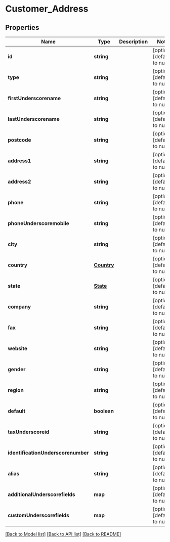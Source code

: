 # Customer_Address

## Properties
Name | Type | Description | Notes
------------ | ------------- | ------------- | -------------
**id** | **string** |  | [optional] [default to null]
**type** | **string** |  | [optional] [default to null]
**firstUnderscorename** | **string** |  | [optional] [default to null]
**lastUnderscorename** | **string** |  | [optional] [default to null]
**postcode** | **string** |  | [optional] [default to null]
**address1** | **string** |  | [optional] [default to null]
**address2** | **string** |  | [optional] [default to null]
**phone** | **string** |  | [optional] [default to null]
**phoneUnderscoremobile** | **string** |  | [optional] [default to null]
**city** | **string** |  | [optional] [default to null]
**country** | [**Country**](Country.md) |  | [optional] [default to null]
**state** | [**State**](State.md) |  | [optional] [default to null]
**company** | **string** |  | [optional] [default to null]
**fax** | **string** |  | [optional] [default to null]
**website** | **string** |  | [optional] [default to null]
**gender** | **string** |  | [optional] [default to null]
**region** | **string** |  | [optional] [default to null]
**default** | **boolean** |  | [optional] [default to null]
**taxUnderscoreid** | **string** |  | [optional] [default to null]
**identificationUnderscorenumber** | **string** |  | [optional] [default to null]
**alias** | **string** |  | [optional] [default to null]
**additionalUnderscorefields** | **map** |  | [optional] [default to null]
**customUnderscorefields** | **map** |  | [optional] [default to null]

[[Back to Model list]](../README.md#documentation-for-models) [[Back to API list]](../README.md#documentation-for-api-endpoints) [[Back to README]](../README.md)


